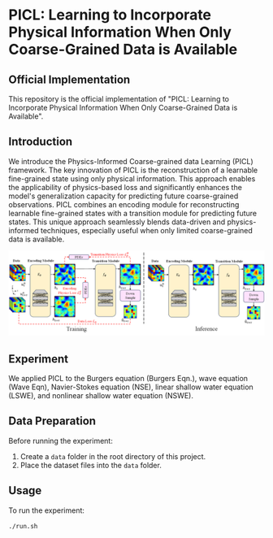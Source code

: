 # PICL: Learning to Incorporate Physical Information When Only Coarse-Grained Data is Available

## Official Implementation

This repository is the official implementation of "PICL: Learning to Incorporate Physical Information When Only Coarse-Grained Data is Available". 

## Introduction

We introduce the Physics-Informed Coarse-grained data Learning (PICL) framework. The key innovation of PICL is the reconstruction of a learnable fine-grained state using only physical information. This approach enables the applicability of physics-based loss and significantly enhances the model's generalization capacity for predicting future coarse-grained observations. PICL combines an encoding module for reconstructing learnable fine-grained states with a transition module for predicting future states. This unique approach seamlessly blends data-driven and physics-informed techniques, especially useful when only limited coarse-grained data is available.

![PICL. Base-training period (left): the encoding module is trained with a physics loss without available fine-grained data, and the transition module is trained with a combination of data loss and physics loss. Inference Period (right): given a coarse-grained observation to predict the future coarse-grained observations.](train_pipeline.png)

## Experiment

We applied PICL to the Burgers equation (Burgers Eqn.), wave equation (Wave Eqn), Navier-Stokes equation (NSE), linear shallow water equation (LSWE), and nonlinear shallow water equation (NSWE).

## Data Preparation

Before running the experiment:
1. Create a `data` folder in the root directory of this project.
2. Place the dataset files into the `data` folder.

## Usage

To run the experiment:

```bash
./run.sh
